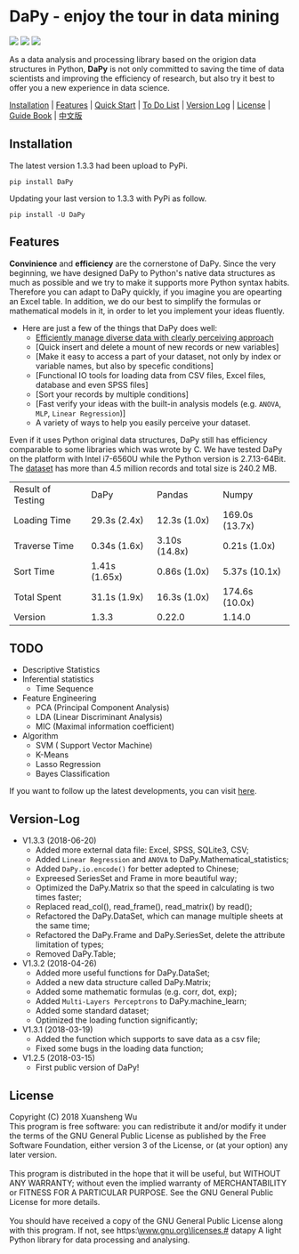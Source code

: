 DaPy - enjoy the tour in data mining
====
![](https://img.shields.io/badge/Version-1.3.3-green.svg)  ![](https://img.shields.io/badge/Download-PyPi-green.svg)  ![](https://img.shields.io/badge/License-GNU-blue.svg)  

As a data analysis and processing library based on the origion data structures in Python, **DaPy** is not only committed to saving the time of data scientists and improving the efficiency of research, but also try it best to offer you a new experience in data science.

[Installation](#installation) | [Features](#features) | [Quick Start](https://github.com/JacksonWuxs/DaPy/blob/master/Guide%20Book/English/Quick%20Start.md ) | [To Do List](#todo) | [Version Log](#version-log) | [License](#license) | [Guide Book](https://github.com/JacksonWuxs/DaPy/tree/master/Guide%20Book) | [中文版](https://github.com/JacksonWuxs/DaPy/blob/master/README_Chinese.md)

## Installation
The latest version 1.3.3 had been upload to PyPi.
```
pip install DaPy
```
Updating your last version to 1.3.3 with PyPi as follow.
```
pip install -U DaPy
```

## Features
**Convinience** and **efficiency** are the cornerstone of DaPy. 
Since the very beginning, we have designed DaPy to Python's 
native data structures as much as possible and we try to make 
it supports more Python syntax habits. Therefore you can 
adapt to DaPy quickly, if you imagine you are opearting an Excel table.
In addition, we do our best to simplify
the formulas or mathematical models in it, in order to let you 
implement your ideas fluently.  

* Here are just a few of the things that DaPy does well:  
	- [Efficiently manage diverse data with clearly perceiving approach](https://github.com/JacksonWuxs/DaPy/blob/master/Guide%20Book/English/Features.md#visibly-manage-diverse-data)
	- [Quick insert and delete a mount of new records or new variables]
	- [Make it easy to access a part of your dataset, not only by index or variable names, but also by specefic conditions]
	- [Functional IO tools for loading data from CSV files, Excel files, database and even SPSS files]
	- [Sort your records by multiple conditions]
	- [Fast verify your ideas with the built-in analysis models (e.g. `ANOVA`, `MLP`, `Linear Regression`)]
	- A variety of ways to help you easily perceive your dataset.
  
Even if it uses Python original data structures, 
DaPy still has efficiency comparable to some libraries which was wrote by C.
We have tested DaPy on the platform with
Intel i7-6560U while the Python version is 2.7.13-64Bit. The [dataset](https://pan.baidu.com/s/1kK3_V8XbbVim4urDkKyI8A)
has more than 4.5 million records and total size is 
240.2 MB. 

<table>
<tr>
	<td>Result of Testing</td>
	<td>DaPy</td>
	<td>Pandas</td>
	<td>Numpy</td> 
</tr>
<tr>
	<td>Loading Time</td>
	<td>29.3s (2.4x)</td>
	<td>12.3s (1.0x)</td>
	<td>169.0s (13.7x)</td>
</tr>
<tr>
	<td>Traverse Time</td>
	<td>0.34s (1.6x)</td>
	<td>3.10s (14.8x)</td>
	<td>0.21s (1.0x)</td>
</tr>
<tr>
	<td>Sort Time</td>
	<td>1.41s (1.65x)</td>
	<td>0.86s (1.0x)</td>
	<td>5.37s (10.1x)</td>
	</tr>
<tr>
	<td>Total Spent</td>
	<td>31.1s (1.9x)</td>
	<td>16.3s (1.0x)</td>
	<td>174.6s (10.0x)</td>
	</tr>
<tr>
	<td>Version</td>
	<td>1.3.3</td>
	<td>0.22.0</td>
	<td>1.14.0</td>
	</tr>
</table>  


## TODO  
* Descriptive Statistics
* Inferential statistics
	- Time Sequence
* Feature Engineering
	- PCA (Principal Component Analysis)
	- LDA (Linear Discriminant Analysis)
	- MIC (Maximal information coefficient)
* Algorithm
	- SVM ( Support Vector Machine)
	- K-Means
	- Lasso Regression  
	- Bayes Classification
	
If you want to follow up the latest developments, you can visit [here](https://www.teambition.com/project/5b1b7bd40b6c410019df8c41/tasks/scrum/5b1b7bd51e4661001838eb10).

## Version-Log
* V1.3.3 (2018-06-20)
	- Added more external data file: Excel, SPSS, SQLite3, CSV;
	- Added `Linear Regression` and `ANOVA` to DaPy.Mathematical_statistics;
	- Added `DaPy.io.encode()` for better adepted to Chinese;
	- Expreesed SeriesSet and Frame in more beautiful way;
	- Optimized the DaPy.Matrix so that the speed in calculating is two times faster;
	- Replaced read_col(), read_frame(), read_matrix() by read();
	- Refactored the DaPy.DataSet, which can manage multiple sheets at the same time;
	- Refactored the DaPy.Frame and DaPy.SeriesSet, delete the attribute limitation of types;
	- Removed DaPy.Table;
* V1.3.2 (2018-04-26)
	- Added more useful functions for DaPy.DataSet;
	- Added a new data structure called DaPy.Matrix;
	- Added some mathematic formulas (e.g. corr, dot, exp);
	- Added `Multi-Layers Perceptrons` to DaPy.machine_learn;
	- Added some standard dataset;
	- Optimized the loading function significantly;
* V1.3.1 (2018-03-19)
	- Added the function which supports to save data as a csv file;
	- Fixed some bugs in the loading data function;
* V1.2.5 (2018-03-15)
	- First public version of DaPy!

## License
Copyright (C) 2018 Xuansheng Wu
<br>
This program is free software: you can redistribute it and/or modify
it under the terms of the GNU General Public License as published by
the Free Software Foundation, either version 3 of the License, or
(at your option) any later version.</br>
<br>
This program is distributed in the hope that it will be useful,
but WITHOUT ANY WARRANTY; without even the implied warranty of
MERCHANTABILITY or FITNESS FOR A PARTICULAR PURPOSE.  See the
GNU General Public License for more details.</br>
<br>
You should have received a copy of the GNU General Public License
along with this program.  If not, see https:\\www.gnu.org\licenses.# datapy
A light Python library for data processing and analysing.</br>

